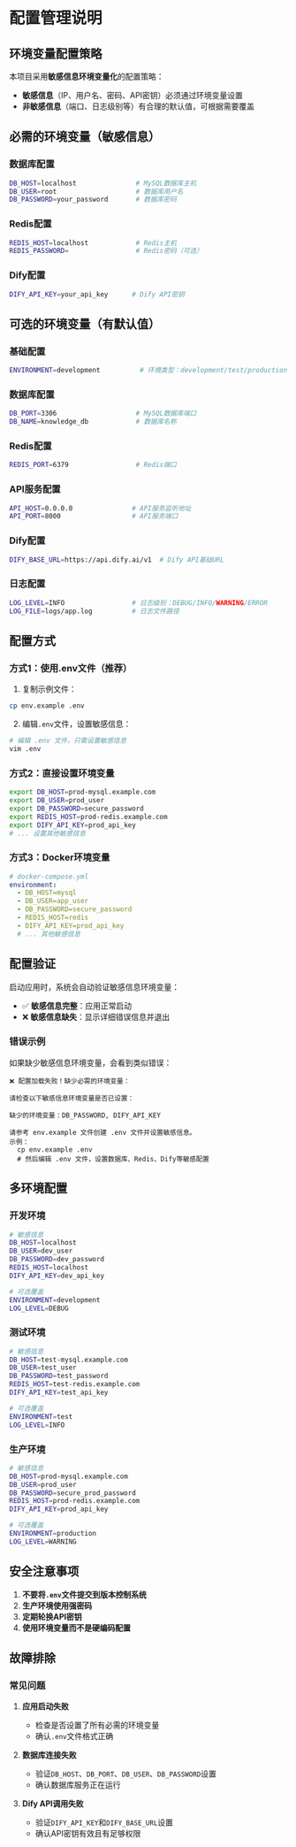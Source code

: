 # 配置管理说明

## 环境变量配置策略

本项目采用**敏感信息环境变量化**的配置策略：
- **敏感信息**（IP、用户名、密码、API密钥）必须通过环境变量设置
- **非敏感信息**（端口、日志级别等）有合理的默认值，可根据需要覆盖

## 必需的环境变量（敏感信息）

### 数据库配置
```bash
DB_HOST=localhost               # MySQL数据库主机
DB_USER=root                    # 数据库用户名
DB_PASSWORD=your_password       # 数据库密码
```

### Redis配置
```bash
REDIS_HOST=localhost            # Redis主机
REDIS_PASSWORD=                 # Redis密码（可选）
```

### Dify配置
```bash
DIFY_API_KEY=your_api_key      # Dify API密钥
```

## 可选的环境变量（有默认值）

### 基础配置
```bash
ENVIRONMENT=development          # 环境类型：development/test/production
```

### 数据库配置
```bash
DB_PORT=3306                    # MySQL数据库端口
DB_NAME=knowledge_db            # 数据库名称
```

### Redis配置
```bash
REDIS_PORT=6379                 # Redis端口
```

### API服务配置
```bash
API_HOST=0.0.0.0               # API服务监听地址
API_PORT=8000                  # API服务端口
```

### Dify配置
```bash
DIFY_BASE_URL=https://api.dify.ai/v1  # Dify API基础URL
```

### 日志配置
```bash
LOG_LEVEL=INFO                 # 日志级别：DEBUG/INFO/WARNING/ERROR
LOG_FILE=logs/app.log          # 日志文件路径
```

## 配置方式

### 方式1：使用.env文件（推荐）

1. 复制示例文件：
```bash
cp env.example .env
```

2. 编辑`.env`文件，设置敏感信息：
```bash
# 编辑 .env 文件，只需设置敏感信息
vim .env
```

### 方式2：直接设置环境变量

```bash
export DB_HOST=prod-mysql.example.com
export DB_USER=prod_user
export DB_PASSWORD=secure_password
export REDIS_HOST=prod-redis.example.com
export DIFY_API_KEY=prod_api_key
# ... 设置其他敏感信息
```

### 方式3：Docker环境变量

```yaml
# docker-compose.yml
environment:
  - DB_HOST=mysql
  - DB_USER=app_user
  - DB_PASSWORD=secure_password
  - REDIS_HOST=redis
  - DIFY_API_KEY=prod_api_key
  # ... 其他敏感信息
```

## 配置验证

启动应用时，系统会自动验证敏感信息环境变量：

- ✅ **敏感信息完整**：应用正常启动
- ❌ **敏感信息缺失**：显示详细错误信息并退出

### 错误示例

如果缺少敏感信息环境变量，会看到类似错误：

```
❌ 配置加载失败！缺少必需的环境变量：

请检查以下敏感信息环境变量是否已设置：

缺少的环境变量：DB_PASSWORD, DIFY_API_KEY

请参考 env.example 文件创建 .env 文件并设置敏感信息。
示例：
  cp env.example .env
  # 然后编辑 .env 文件，设置数据库、Redis、Dify等敏感配置
```

## 多环境配置

### 开发环境
```bash
# 敏感信息
DB_HOST=localhost
DB_USER=dev_user
DB_PASSWORD=dev_password
REDIS_HOST=localhost
DIFY_API_KEY=dev_api_key

# 可选覆盖
ENVIRONMENT=development
LOG_LEVEL=DEBUG
```

### 测试环境
```bash
# 敏感信息
DB_HOST=test-mysql.example.com
DB_USER=test_user
DB_PASSWORD=test_password
REDIS_HOST=test-redis.example.com
DIFY_API_KEY=test_api_key

# 可选覆盖
ENVIRONMENT=test
LOG_LEVEL=INFO
```

### 生产环境
```bash
# 敏感信息
DB_HOST=prod-mysql.example.com
DB_USER=prod_user
DB_PASSWORD=secure_prod_password
REDIS_HOST=prod-redis.example.com
DIFY_API_KEY=prod_api_key

# 可选覆盖
ENVIRONMENT=production
LOG_LEVEL=WARNING
```

## 安全注意事项

1. **不要将`.env`文件提交到版本控制系统**
2. **生产环境使用强密码**
3. **定期轮换API密钥**
4. **使用环境变量而不是硬编码配置**

## 故障排除

### 常见问题

1. **应用启动失败**
   - 检查是否设置了所有必需的环境变量
   - 确认`.env`文件格式正确

2. **数据库连接失败**
   - 验证`DB_HOST`、`DB_PORT`、`DB_USER`、`DB_PASSWORD`设置
   - 确认数据库服务正在运行

3. **Dify API调用失败**
   - 验证`DIFY_API_KEY`和`DIFY_BASE_URL`设置
   - 确认API密钥有效且有足够权限
